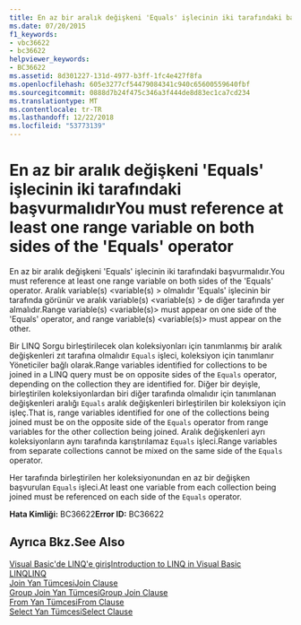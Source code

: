 ```yaml
---
title: En az bir aralık değişkeni 'Equals' işlecinin iki tarafındaki başvurmalıdır
ms.date: 07/20/2015
f1_keywords:
- vbc36622
- bc36622
helpviewer_keywords:
- BC36622
ms.assetid: 8d301227-131d-4977-b3ff-1fc4e427f8fa
ms.openlocfilehash: 605e3277cf54479084341c940c65600559640fbf
ms.sourcegitcommit: 0888d7b24f475c346a3f444de8d83ec1ca7cd234
ms.translationtype: MT
ms.contentlocale: tr-TR
ms.lasthandoff: 12/22/2018
ms.locfileid: "53773139"
---
```

# <a name="you-must-reference-at-least-one-range-variable-on-both-sides-of-the-equals-operator"></a><span data-ttu-id="3a433-102">En az bir aralık değişkeni 'Equals' işlecinin iki tarafındaki başvurmalıdır</span><span class="sxs-lookup"><span data-stu-id="3a433-102">You must reference at least one range variable on both sides of the 'Equals' operator</span></span>
<span data-ttu-id="3a433-103">En az bir aralık değişkeni 'Equals' işlecinin iki tarafındaki başvurmalıdır.</span><span class="sxs-lookup"><span data-stu-id="3a433-103">You must reference at least one range variable on both sides of the 'Equals' operator.</span></span> <span data-ttu-id="3a433-104">Aralık variable(s) \<variable(s) > olmalıdır 'Equals' işlecinin bir tarafında görünür ve aralık variable(s) \<variable(s) > de diğer tarafında yer almalıdır.</span><span class="sxs-lookup"><span data-stu-id="3a433-104">Range variable(s) \<variable(s)> must appear on one side of the 'Equals' operator, and range variable(s) \<variable(s)> must appear on the other.</span></span>  
  
 <span data-ttu-id="3a433-105">Bir LINQ Sorgu birleştirilecek olan koleksiyonları için tanımlanmış bir aralık değişkenleri zıt tarafına olmalıdır `Equals` işleci, koleksiyon için tanımlanır Yöneticiler bağlı olarak.</span><span class="sxs-lookup"><span data-stu-id="3a433-105">Range variables identified for collections to be joined in a LINQ query must be on opposite sides of the `Equals` operator, depending on the collection they are identified for.</span></span> <span data-ttu-id="3a433-106">Diğer bir deyişle, birleştirilen koleksiyonlardan biri diğer tarafında olmalıdır için tanımlanan değişkenleri aralığı `Equals` aralık değişkenleri birleştirilen bir koleksiyon için işleç.</span><span class="sxs-lookup"><span data-stu-id="3a433-106">That is, range variables identified for one of the collections being joined must be on the opposite side of the `Equals` operator from range variables for the other collection being joined.</span></span> <span data-ttu-id="3a433-107">Aralık değişkenleri ayrı koleksiyonların aynı tarafında karıştırılamaz `Equals` işleci.</span><span class="sxs-lookup"><span data-stu-id="3a433-107">Range variables from separate collections cannot be mixed on the same side of the `Equals` operator.</span></span>  
  
 <span data-ttu-id="3a433-108">Her tarafında birleştirilen her koleksiyonundan en az bir değişken başvurulan `Equals` işleci.</span><span class="sxs-lookup"><span data-stu-id="3a433-108">At least one variable from each collection being joined must be referenced on each side of the `Equals` operator.</span></span>  
  
 <span data-ttu-id="3a433-109">**Hata Kimliği:** BC36622</span><span class="sxs-lookup"><span data-stu-id="3a433-109">**Error ID:** BC36622</span></span>  
  
## <a name="see-also"></a><span data-ttu-id="3a433-110">Ayrıca Bkz.</span><span class="sxs-lookup"><span data-stu-id="3a433-110">See Also</span></span>  
 [<span data-ttu-id="3a433-111">Visual Basic'de LINQ'e giriş</span><span class="sxs-lookup"><span data-stu-id="3a433-111">Introduction to LINQ in Visual Basic</span></span>](../../visual-basic/programming-guide/language-features/linq/introduction-to-linq.md)  
 [<span data-ttu-id="3a433-112">LINQ</span><span class="sxs-lookup"><span data-stu-id="3a433-112">LINQ</span></span>](../../visual-basic/programming-guide/language-features/linq/index.md)  
 [<span data-ttu-id="3a433-113">Join Yan Tümcesi</span><span class="sxs-lookup"><span data-stu-id="3a433-113">Join Clause</span></span>](../../visual-basic/language-reference/queries/join-clause.md)  
 [<span data-ttu-id="3a433-114">Group Join Yan Tümcesi</span><span class="sxs-lookup"><span data-stu-id="3a433-114">Group Join Clause</span></span>](../../visual-basic/language-reference/queries/group-join-clause.md)  
 [<span data-ttu-id="3a433-115">From Yan Tümcesi</span><span class="sxs-lookup"><span data-stu-id="3a433-115">From Clause</span></span>](../../visual-basic/language-reference/queries/from-clause.md)  
 [<span data-ttu-id="3a433-116">Select Yan Tümcesi</span><span class="sxs-lookup"><span data-stu-id="3a433-116">Select Clause</span></span>](../../visual-basic/language-reference/queries/select-clause.md)
